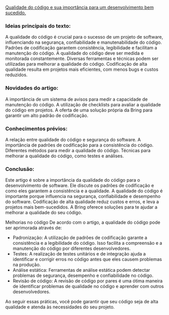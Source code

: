 [Qualidade do código e sua importância para um desenvolvimento bem sucedido.](https://bring.com.br/blog/qualidade-do-codigo-e-sua-importancia-para-um-desenvolvimento-bem-sucedido/)

### Ideias principais do texto:
A qualidade do código é crucial para o sucesso de um projeto de software, influenciando na segurança, confiabilidade e manutenabilidade do código.
Padrões de codificação garantem consistência, legibilidade e facilitam a manutenção do código.
A qualidade do código deve ser medida e monitorada constantemente.
Diversas ferramentas e técnicas podem ser utilizadas para melhorar a qualidade do código.
Codificação de alta qualidade resulta em projetos mais eficientes, com menos bugs e custos reduzidos.

### Novidades do artigo:
A importância de um sistema de avisos para medir a capacidade de manutenção do código.
A utilização de checklists para avaliar a qualidade do código em projetos.
A oferta de uma solução própria da Bring para garantir um alto padrão de codificação.

### Conhecimentos prévios:
A relação entre qualidade do código e segurança do software.
A importância de padrões de codificação para a consistência do código.
Diferentes métodos para medir a qualidade do código.
Técnicas para melhorar a qualidade do código, como testes e análises.

### Conclusão:
Este artigo é sobre a importância da qualidade do código para o desenvolvimento de software. Ele discute os padrões de codificação e como eles garantem a consistência e a qualidade. A qualidade do código é importante porque influencia na segurança, confiabilidade e desempenho do software. Codificação de alta qualidade reduz custos e erros, e leva a projetos mais bem-sucedidos. A Bring oferece soluções para te ajudar a melhorar a qualidade do seu código.

Melhorias no código
De acordo com o artigo, a qualidade do código pode ser aprimorada através de:

- Padronização: A utilização de padrões de codificação garante a consistência e a legibilidade do código. Isso facilita a compreensão e a manutenção do código por diferentes desenvolvedores.
- Testes: A realização de testes unitários e de integração ajuda a identificar e corrigir erros no código antes que eles causem problemas na produção.
- Análise estática: Ferramentas de análise estática podem detectar problemas de segurança, desempenho e confiabilidade no código.
- Revisão de código: A revisão de código por pares é uma ótima maneira de identificar problemas de qualidade no código e aprender com outros desenvolvedores.

Ao seguir essas práticas, você pode garantir que seu código seja de alta qualidade e atenda às necessidades do seu projeto.

